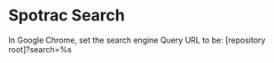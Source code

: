 # Spotrac Search

In Google Chrome, set the search engine Query URL to be: [repository root]?search=%s
